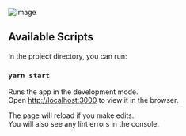 ![image](https://user-images.githubusercontent.com/112697293/230877394-da885760-0367-4144-a62c-e6dcd5c5c420.png)



## Available Scripts

In the project directory, you can run:

### `yarn start`

Runs the app in the development mode.\
Open [http://localhost:3000](http://localhost:3000) to view it in the browser.

The page will reload if you make edits.\
You will also see any lint errors in the console.
